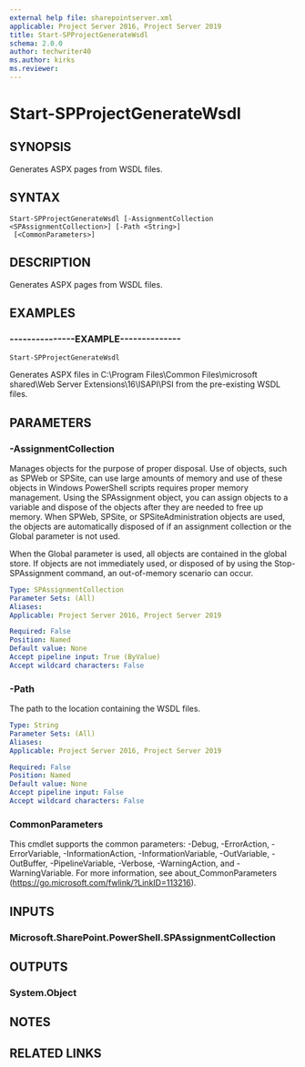 ```yaml
---
external help file: sharepointserver.xml
applicable: Project Server 2016, Project Server 2019
title: Start-SPProjectGenerateWsdl
schema: 2.0.0
author: techwriter40
ms.author: kirks
ms.reviewer:
---
```


# Start-SPProjectGenerateWsdl

## SYNOPSIS
Generates ASPX pages from WSDL files.

## SYNTAX

```
Start-SPProjectGenerateWsdl [-AssignmentCollection <SPAssignmentCollection>] [-Path <String>]
 [<CommonParameters>]
```

## DESCRIPTION
Generates ASPX pages from WSDL files.

## EXAMPLES

### ---------------EXAMPLE--------------
```
Start-SPProjectGenerateWsdl
```
Generates ASPX files in C:\Program Files\Common Files\microsoft shared\Web Server Extensions\16\ISAPI\PSI from the pre-existing WSDL files.


## PARAMETERS

### -AssignmentCollection
Manages objects for the purpose of proper disposal. Use of objects, such as SPWeb or SPSite, can use large amounts of memory and use of these objects in Windows PowerShell scripts requires proper memory management. Using the SPAssignment object, you can assign objects to a variable and dispose of the objects after they are needed to free up memory. When SPWeb, SPSite, or SPSiteAdministration objects are used, the objects are automatically disposed of if an assignment collection or the Global parameter is not used.

When the Global parameter is used, all objects are contained in the global store. If objects are not immediately used, or disposed of by using the Stop-SPAssignment command, an out-of-memory scenario can occur.

```yaml
Type: SPAssignmentCollection
Parameter Sets: (All)
Aliases: 
Applicable: Project Server 2016, Project Server 2019

Required: False
Position: Named
Default value: None
Accept pipeline input: True (ByValue)
Accept wildcard characters: False
```

### -Path
The path to the location containing the WSDL files.

```yaml
Type: String
Parameter Sets: (All)
Aliases: 
Applicable: Project Server 2016, Project Server 2019

Required: False
Position: Named
Default value: None
Accept pipeline input: False
Accept wildcard characters: False
```

### CommonParameters
This cmdlet supports the common parameters: -Debug, -ErrorAction, -ErrorVariable, -InformationAction, -InformationVariable, -OutVariable, -OutBuffer, -PipelineVariable, -Verbose, -WarningAction, and -WarningVariable. For more information, see about_CommonParameters (https://go.microsoft.com/fwlink/?LinkID=113216).

## INPUTS

### Microsoft.SharePoint.PowerShell.SPAssignmentCollection

## OUTPUTS

### System.Object

## NOTES

## RELATED LINKS
